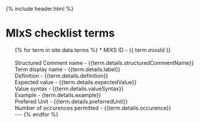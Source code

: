 {% include header.html %}

# MIxS checklist terms


<ul> {% for term in site.data.terms %}
* MIXS ID - {{ term.mixsId }}
<br>
<br> Structured Comment name - {{term.details.structuredCommentName}}
<br> Term display name - {{term.details.label}}
<br> Definition - {{term.details.definition}}
<br> Expected value - {{term.details.expectedValue}}
<br> Value syntax - {{term.details.valueSyntax}}
<br> Example - {term.details.example}}
<br> Prefered Unit - {{term.details.preferredUnit}}
<br> Number of occurences permitted - {{term.details.occurence}}
<br>
---		
{% endfor %}

